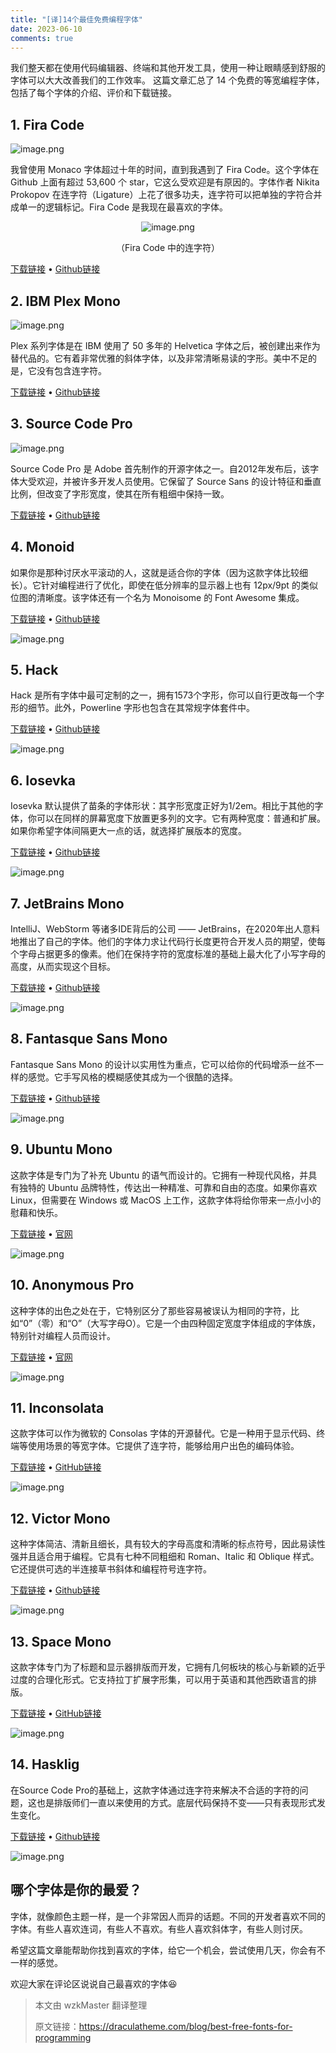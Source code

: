 ```yaml
---
title: "[译]14个最佳免费编程字体"
date: 2023-06-10
comments: true
---
```


我们整天都在使用代码编辑器、终端和其他开发工具，使用一种让眼睛感到舒服的字体可以大大改善我们的工作效率。
这篇文章汇总了 14 个免费的等宽编程字体，包括了每个字体的介绍、评价和下载链接。

## 1. Fira Code

![image.png](https://p9-juejin.byteimg.com/tos-cn-i-k3u1fbpfcp/4751746b01c94dd38b7e967104ccda06~tplv-k3u1fbpfcp-watermark.image?)

我曾使用 Monaco 字体超过十年的时间，直到我遇到了 Fira Code。这个字体在 Github 上面有超过 53,600 个 star，它这么受欢迎是有原因的。字体作者 Nikita Prokopov 在连字符（Ligature）上花了很多功夫，连字符可以把单独的字符合并成单一的逻辑标记。Fira Code 是我现在最喜欢的字体。

<p align="center"><img src="https://p9-juejin.byteimg.com/tos-cn-i-k3u1fbpfcp/8ed64912a206402094f5a5df84fa10c0~tplv-k3u1fbpfcp-watermark.image?" alt="image.png"></p>

<p align=center>（Fira Code 中的连字符）</p>

[下载链接](https://github.com/tonsky/FiraCode/releases/download/5.2/Fira_Code_v5.2.zip) • [Github链接](https://github.com/tonsky/FiraCode)

## 2. IBM Plex Mono

![image.png](https://p1-juejin.byteimg.com/tos-cn-i-k3u1fbpfcp/272f9a61e91c414ba77d9d7c126958d4~tplv-k3u1fbpfcp-watermark.image?)

Plex 系列字体是在 IBM 使用了 50 多年的 Helvetica 字体之后，被创建出来作为替代品的。它有着非常优雅的斜体字体，以及非常清晰易读的字形。美中不足的是，它没有包含连字符。

[下载链接](https://github.com/IBM/plex/archive/v5.1.3.zip) • [Github链接](https://github.com/IBM/plex)

## 3. Source Code Pro

![image.png](https://p9-juejin.byteimg.com/tos-cn-i-k3u1fbpfcp/a044e3c7b06c4229a6f52c51b3773fc9~tplv-k3u1fbpfcp-watermark.image?)

Source Code Pro 是 Adobe 首先制作的开源字体之一。自2012年发布后，该字体大受欢迎，并被许多开发人员使用。它保留了 Source Sans 的设计特征和垂直比例，但改变了字形宽度，使其在所有粗细中保持一致。

[下载链接](https://github.com/adobe-fonts/source-code-pro/archive/2.038R-ro/1.058R-it/1.018R-VAR.zip) • [Github链接](https://github.com/adobe-fonts/source-code-pro)

## 4. Monoid

如果你是那种讨厌水平滚动的人，这就是适合你的字体（因为这款字体比较细长）。它针对编程进行了优化，即使在低分辨率的显示器上也有 12px/9pt 的类似位图的清晰度。该字体还有一个名为 Monoisome 的 Font Awesome 集成。

[下载链接](https://github.com/larsenwork/monoid/archive/0.61.zip) • [Github链接](https://github.com/larsenwork/monoid)

![image.png](https://p6-juejin.byteimg.com/tos-cn-i-k3u1fbpfcp/fc002edd27724ab19d9978a7fe2fd7d3~tplv-k3u1fbpfcp-watermark.image?)

## 5. Hack

Hack 是所有字体中最可定制的之一，拥有1573个字形，你可以自行更改每一个字形的细节。此外，Powerline 字形也包含在其常规字体套件中。

[下载链接](https://github.com/source-foundry/Hack/archive/v3.003.zip) • [Github链接](https://github.com/source-foundry/Hack)

![image.png](https://p6-juejin.byteimg.com/tos-cn-i-k3u1fbpfcp/25e043dce3614820adc1f87fdf845022~tplv-k3u1fbpfcp-watermark.image?)

## 6. Iosevka

Iosevka 默认提供了苗条的字体形状：其字形宽度正好为1/2em。相比于其他的字体，你可以在同样的屏幕宽度下放置更多列的文字。它有两种宽度：普通和扩展。如果你希望字体间隔更大一点的话，就选择扩展版本的宽度。

[下载链接](https://github.com/be5invis/Iosevka/archive/v4.5.0.zip) • [Github链接](https://github.com/be5invis/Iosevka)

![image.png](https://p3-juejin.byteimg.com/tos-cn-i-k3u1fbpfcp/3f7e8d6368454e659e513158e27d1c16~tplv-k3u1fbpfcp-watermark.image?)

## 7. JetBrains Mono

IntelliJ、WebStorm 等诸多IDE背后的公司 —— JetBrains，在2020年出人意料地推出了自己的字体。他们的字体力求让代码行长度更符合开发人员的期望，使每个字母占据更多的像素。他们在保持字符的宽度标准的基础上最大化了小写字母的高度，从而实现这个目标。

[下载链接](https://github.com/JetBrains/JetBrainsMono/releases/download/v2.225/JetBrainsMono-2.225.zip) • [Github链接](https://github.com/JetBrains/JetBrainsMono)

![image.png](https://p3-juejin.byteimg.com/tos-cn-i-k3u1fbpfcp/a916c799d65d4a2eb2b53df34ec2228e~tplv-k3u1fbpfcp-watermark.image?)

## 8. Fantasque Sans Mono

Fantasque Sans Mono 的设计以实用性为重点，它可以给你的代码增添一丝不一样的感觉。它手写风格的模糊感使其成为一个很酷的选择。

[下载链接](https://github.com/belluzj/fantasque-sans/archive/v1.8.0.zip) • [Github链接](https://github.com/belluzj/fantasque-sans)

![image.png](https://p3-juejin.byteimg.com/tos-cn-i-k3u1fbpfcp/b9d850868d1f442cac510148f258331e~tplv-k3u1fbpfcp-watermark.image?)

## 9. Ubuntu Mono

这款字体是专门为了补充 Ubuntu 的语气而设计的。它拥有一种现代风格，并具有独特的 Ubuntu 品牌特性，传达出一种精准、可靠和自由的态度。如果你喜欢 Linux，但需要在 Windows 或 MacOS 上工作，这款字体将给你带来一点小小的慰藉和快乐。

[下载链接](https://assets.ubuntu.com/v1/0cef8205-ubuntu-font-family-0.83.zip) • [官网](https://design.ubuntu.com/font/)

![image.png](https://p6-juejin.byteimg.com/tos-cn-i-k3u1fbpfcp/88ea4f815d284329bff5d83f2aecc5ef~tplv-k3u1fbpfcp-watermark.image?)

## 10. Anonymous Pro

这种字体的出色之处在于，它特别区分了那些容易被误认为相同的字符，比如“0”（零）和“O”（大写字母O）。它是一个由四种固定宽度字体组成的字体族，特别针对编程人员而设计。

[下载链接](https://www.marksimonson.com/assets/content/fonts/AnonymousPro-1_002.zip) • [官网](https://www.marksimonson.com/fonts/view/anonymous-pro)

![image.png](https://p1-juejin.byteimg.com/tos-cn-i-k3u1fbpfcp/7dd4850ed1024ea8bdc42dc8205821fe~tplv-k3u1fbpfcp-watermark.image?)

## 11. Inconsolata

这款字体可以作为微软的 Consolas 字体的开源替代。它是一种用于显示代码、终端等使用场景的等宽字体。它提供了连字符，能够给用户出色的编码体验。

[下载链接](https://github.com/googlefonts/Inconsolata/archive/v3.000.zip) • [GitHub链接](https://github.com/googlefonts/Inconsolata)

![image.png](https://p9-juejin.byteimg.com/tos-cn-i-k3u1fbpfcp/a2cb86c10d614651a17b3e9d393eebca~tplv-k3u1fbpfcp-watermark.image?)

## 12. Victor Mono

这种字体简洁、清新且细长，具有较大的字母高度和清晰的标点符号，因此易读性强并且适合用于编程。它具有七种不同粗细和 Roman、Italic 和 Oblique 样式。它还提供可选的半连接草书斜体和编程符号连字符。

[下载链接](https://github.com/rubjo/victor-mono/archive/v1.4.2.zip) • [Github链接](https://github.com/rubjo/victor-mono)

![image.png](https://p9-juejin.byteimg.com/tos-cn-i-k3u1fbpfcp/39beac14917541fbae2ae12ba7eac0f8~tplv-k3u1fbpfcp-watermark.image?)

## 13. Space Mono

这款字体专门为了标题和显示器排版而开发，它拥有几何板块的核心与新颖的近乎过度的合理化形式。它支持拉丁扩展字形集，可以用于英语和其他西欧语言的排版。

[下载链接](https://github.com/googlefonts/spacemono/archive/f5ebc1e1c0.zip) • [GitHub链接](https://github.com/googlefonts/spacemono)

![image.png](https://p6-juejin.byteimg.com/tos-cn-i-k3u1fbpfcp/305e7f722e9e4c41a02e00499a3e7586~tplv-k3u1fbpfcp-watermark.image?)

## 14. Hasklig

在Source Code Pro的基础上，这款字体通过连字符来解决不合适的字符的问题，这也是排版师们一直以来使用的方式。底层代码保持不变——只有表现形式发生变化。

[下载链接](https://github.com/i-tu/Hasklig/archive/v1.2.zip) • [Github链接](https://github.com/i-tu/Hasklig)

![image.png](https://p3-juejin.byteimg.com/tos-cn-i-k3u1fbpfcp/0ab1d4bb0f1b4d2995b2c9df1bf95fa0~tplv-k3u1fbpfcp-watermark.image?)

## 哪个字体是你的最爱？

字体，就像颜色主题一样，是一个非常因人而异的话题。不同的开发者喜欢不同的字体。有些人喜欢连词，有些人不喜欢。有些人喜欢斜体字，有些人则讨厌。

希望这篇文章能帮助你找到喜欢的字体，给它一个机会，尝试使用几天，你会有不一样的感觉。

欢迎大家在评论区说说自己最喜欢的字体😆


> 本文由 wzkMaster 翻译整理
> 
> 原文链接：<https://draculatheme.com/blog/best-free-fonts-for-programming>


